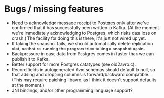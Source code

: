 Bugs / missing features
=======================

* Need to acknowledge message receipt to Postgres only after we've confirmed that it has
  successfully been written to Kafka. (At the moment we're immediately acknowledging to
  Postgres, which risks data loss on crash.) The facility for doing this is there, it's
  just not wired up yet.
* If taking the snapshot fails, we should automatically delete replication slot, so that
  re-running the program tries taking a snapshot again.
* Backpressure in case data from Postgres comes in faster than we can publish it to Kafka.
* Better support for more Postgres datatypes (see oid2avro.c).
* Record fields in autogenerated Avro schemas should default to null, so that adding
  and dropping columns is forward/backward compatible. (This may require patching libavro,
  as I think it doesn't support defaults at the moment.)
* JNI bindings, and/or other programming language support?
